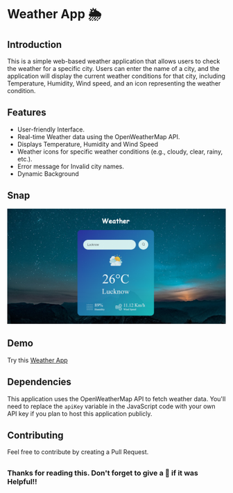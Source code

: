 # Weather App 🌦️

## Introduction

This is a simple web-based weather application that allows users to check the weather for a specific city. Users can enter the name of a city, and the application will display the current weather conditions for that city, including Temperature, Humidity, Wind speed, and an icon representing the weather condition.

## Features

- User-friendly Interface.
- Real-time Weather data using the OpenWeatherMap API.
- Displays Temperature, Humidity and Wind Speed
- Weather icons for specific weather conditions (e.g., cloudy, clear, rainy, etc.).
- Error message for Invalid city names.
- Dynamic Background 


## Snap
![snap](images/weather.png)
## Demo

Try this [Weather App](https://alokverma18.github.io/weather-app/) 


## Dependencies

This application uses the OpenWeatherMap API to fetch weather data. You'll need to replace the `apiKey` variable in the JavaScript code with your own API key if you plan to host this application publicly.


## Contributing
Feel free to contribute by creating a Pull Request.

## 
### Thanks for reading this. Don't forget to give a 🌟 if it was Helpful!!

